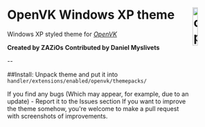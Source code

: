 # <img align="right" src="https://github.com/openvk/openvk/raw/master/gh-icon.svg" alt="openvkXP" title="openvkXP" width="15%">OpenVK Windows XP theme

Windows XP styled theme for _[OpenVK](https://github.com/openvk/openvk)_

**Created by ZAZiOs**
**Contributed by Daniel Myslivets**

--

##Install:
Unpack theme and put it into `handler/extensions/enabled/openvk/themepacks/`

If you find any bugs (Which may appear, for example, due to an update) - Report it to the Issues section
If you want to improve the theme somehow, you're welcome to make a pull request with screenshots of improvements.

